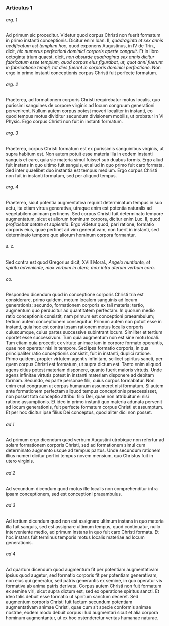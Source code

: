 ### Articulus 1

###### arg. 1
Ad primum sic proceditur. Videtur quod corpus Christi non fuerit formatum in primo instanti conceptionis. Dicitur enim Ioan. II, *quadraginta et sex annis aedificatum est templum hoc*, quod exponens Augustinus, in IV de Trin., dicit, *hic numerus perfectioni dominici corporis aperte congruit*. Et in libro octoginta trium quaest. dicit, *non absurde quadraginta sex annis dicitur fabricatum esse templum, quod corpus eius figurabat, ut, quot anni fuerunt in fabricatione templi, tot dies fuerint in corporis dominici perfectione*. Non ergo in primo instanti conceptionis corpus Christi fuit perfecte formatum.

###### arg. 2
Praeterea, ad formationem corporis Christi requirebatur motus localis, quo purissimi sanguines de corpore virginis ad locum congruum generationi pervenirent. Nullum autem corpus potest moveri localiter in instanti, eo quod tempus motus dividitur secundum divisionem mobilis, ut probatur in VI Physic. Ergo corpus Christi non fuit in instanti formatum.

###### arg. 3
Praeterea, corpus Christi formatum est ex purissimis sanguinibus virginis, ut supra habitum est. Non autem potuit esse materia illa in eodem instanti sanguis et caro, quia sic materia simul fuisset sub duabus formis. Ergo aliud fuit instans in quo ultimo fuit sanguis, et aliud in quo primo fuit caro formata. Sed inter quaelibet duo instantia est tempus medium. Ergo corpus Christi non fuit in instanti formatum, sed per aliquod tempus.

###### arg. 4
Praeterea, sicut potentia augmentativa requirit determinatum tempus in suo actu, ita etiam virtus generativa, utraque enim est potentia naturalis ad vegetabilem animam pertinens. Sed corpus Christi fuit determinato tempore augmentatum, sicut et aliorum hominum corpora, dicitur enim Luc. II, quod *proficiebat aetate et sapientia*. Ergo videtur quod, pari ratione, formatio corporis eius, quae pertinet ad vim generativam, non fuerit in instanti, sed determinato tempore quo aliorum hominum corpora formantur.

###### s. c.
Sed contra est quod Gregorius dicit, XVIII Moral., *Angelo nuntiante, et spiritu adveniente, mox verbum in utero, mox intra uterum verbum caro*.

###### co.
Respondeo dicendum quod in conceptione corporis Christi tria est considerare, primo quidem, motum localem sanguinis ad locum generationis; secundo, formationem corporis ex tali materia; tertio, augmentum quo perducitur ad quantitatem perfectam. In quorum medio ratio conceptionis consistit, nam primum est conceptioni praeambulum; tertium autem conceptionem consequitur. Primum autem non potuit esse in instanti, quia hoc est contra ipsam rationem motus localis corporis cuiuscumque, cuius partes successive subintrant locum. Similiter et tertium oportet esse successivum. Tum quia augmentum non est sine motu locali. Tum etiam quia procedit ex virtute animae iam in corpore formato operantis, quae non operatur nisi in tempore. Sed ipsa formatio corporis, in qua principaliter ratio conceptionis consistit, fuit in instanti, duplici ratione. Primo quidem, propter virtutem agentis infinitam, scilicet spiritus sancti, per quem corpus Christi est formatum, ut supra dictum est. Tanto enim aliquod agens citius potest materiam disponere, quanto fuerit maioris virtutis. Unde agens infinitae virtutis potest in instanti materiam disponere ad debitam formam. Secundo, ex parte personae filii, cuius corpus formabatur. Non enim erat congruum ut corpus humanum assumeret nisi formatum. Si autem ante formationem perfectam aliquod tempus conceptionis praecessisset, non posset tota conceptio attribui filio Dei, quae non attribuitur ei nisi ratione assumptionis. Et ideo in primo instanti quo materia adunata pervenit ad locum generationis, fuit perfecte formatum corpus Christi et assumptum. Et per hoc dicitur ipse filius Dei conceptus, quod aliter dici non posset.

###### ad 1
Ad primum ergo dicendum quod verbum Augustini utrobique non refertur ad solam formationem corporis Christi, sed ad formationem simul cum determinato augmento usque ad tempus partus. Unde secundum rationem illius numeri dicitur perfici tempus novem mensium, quo Christus fuit in utero virginis.

###### ad 2
Ad secundum dicendum quod motus ille localis non comprehenditur infra ipsam conceptionem, sed est conceptioni praeambulus.

###### ad 3
Ad tertium dicendum quod non est assignare ultimum instans in quo materia illa fuit sanguis, sed est assignare ultimum tempus, quod continuatur, nullo interveniente medio, ad primum instans in quo fuit caro Christi formata. Et hoc instans fuit terminus temporis motus localis materiae ad locum generationis.

###### ad 4
Ad quartum dicendum quod augmentum fit per potentiam augmentativam ipsius quod augetur, sed formatio corporis fit per potentiam generativam, non eius qui generatur, sed patris generantis ex semine, in quo operatur vis formativa ab anima patris derivata. Corpus autem Christi non fuit formatum ex semine viri, sicut supra dictum est, sed ex operatione spiritus sancti. Et ideo talis debuit esse formatio ut spiritum sanctum deceret. Sed augmentum corporis Christi fuit factum secundum potentiam augmentativam animae Christi, quae cum sit specie conformis animae nostrae, eodem modo debuit corpus illud augmentari sicut et alia corpora hominum augmentantur, ut ex hoc ostenderetur veritas humanae naturae.

